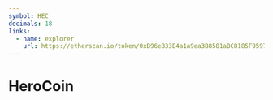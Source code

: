 ```yaml
---
symbol: HEC
decimals: 18
links:
  - name: explorer
    url: https://etherscan.io/token/0xB96eB33E4a1a9ea3B8581aBC8185F9597E45E8AA
---
```


# HeroCoin
